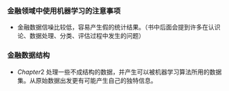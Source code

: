 ### 金融领域中使用机器学习的注意事项

- 金融数据信噪比较低，容易产生假的统计结果。（书中后面会提到许多在认识论、数据处理、分类、评估过程中发生的问题）

### 金融数据结构

- $Chapter2$ 处理一些不成结构的数据，并产生可以被机器学习算法所用的数据集。从原始数据出发更有可能产生自己的独特信息。